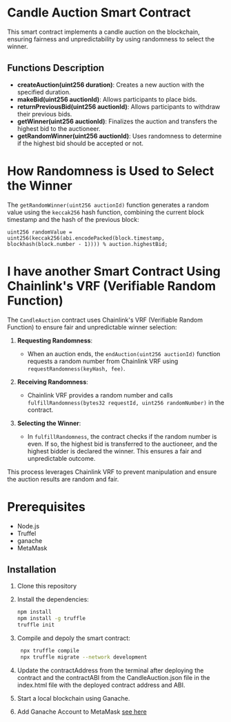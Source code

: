 # Candle Auction Smart Contract

This smart contract implements a candle auction on the blockchain, ensuring fairness and unpredictability by using randomness to select the winner.

## Functions Description

- **createAuction(uint256 duration)**: Creates a new auction with the specified duration.
- **makeBid(uint256 auctionId)**: Allows participants to place bids.
- **returnPreviousBid(uint256 auctionId)**: Allows participants to withdraw their previous bids.
- **getWinner(uint256 auctionId)**: Finalizes the auction and transfers the highest bid to the auctioneer.
- **getRandomWinner(uint256 auctionId)**: Uses randomness to determine if the highest bid should be accepted or not.

# How Randomness is Used to Select the Winner

The `getRandomWinner(uint256 auctionId)` function generates a random value using the `keccak256` hash function, combining the current block timestamp and the hash of the previous block:
```solidity
uint256 randomValue = uint256(keccak256(abi.encodePacked(block.timestamp, blockhash(block.number - 1)))) % auction.highestBid;
```

# I have another Smart Contract Using Chainlink's VRF (Verifiable Random Function) 

The `CandleAuction` contract uses Chainlink's VRF (Verifiable Random Function) to ensure fair and unpredictable winner selection:

1. **Requesting Randomness**:
   - When an auction ends, the `endAuction(uint256 auctionId)` function requests a random number from Chainlink VRF using `requestRandomness(keyHash, fee)`.

2. **Receiving Randomness**:
   - Chainlink VRF provides a random number and calls `fulfillRandomness(bytes32 requestId, uint256 randomNumber)` in the contract.

3. **Selecting the Winner**:
   - In `fulfillRandomness`, the contract checks if the random number is even. If so, the highest bid is transferred to the auctioneer, and the highest bidder is declared the winner. This ensures a fair and unpredictable outcome.

This process leverages Chainlink VRF to prevent manipulation and ensure the auction results are random and fair.

# Prerequisites

- Node.js
- Truffel
- ganache
- MetaMask


## Installation

1. Clone this repository

2. Install the dependencies:
   ```bash
   npm install
   npm install -g truffle
   truffle init
   ```
   
3. Compile and depoly the smart contract:
   ```bash
    npx truffle compile
    npx truffle migrate --network development
   ```
   
4. Update the contractAddress from the terminal after deploying the contract and the contractABI from the CandleAuction.json file in the index.html file with the deployed contract address and ABI.

5. Start a local blockchain using Ganache.

6. Add Ganache Account to MetaMask [see here](https://dapp-world.com/smartbook/how-to-connect-ganache-with-metamask-and-deploy-smart-contracts-on-remix-without-1619847868947) 
